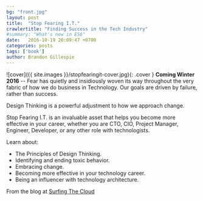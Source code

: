 ```yaml
---
bg: "front.jpg"
layout: post
title:  "Stop Fearing I.T."
crawlertitle: "Finding Success in the Tech Industry"
#summary: "What's new in ES6"
date:   2016-10-19 20:09:47 +0700
categories: posts
tags: ['book']
author: Brandon Gillespie
---
```

![cover]({{ site.images }}/stopfearingit-cover.jpg){: .cover }
**Coming Winter 2016** -- Fear has quietly and insidiously woven its way throughout the very fabric of how we do business in Technology. Our goals are driven by failure, rather than success.

Design Thinking is a powerful adjustment to how we approach change.

Stop Fearing I.T. is an invaluable asset that helps you become more effective in your career, whether you are CTO, CIO, Project Manager, Engineer, Developer, or any other role with technologists.

Learn about:

* The Principles of Design Thinking.
* Identifying and ending toxic behavior.
* Embracing change.
* Becoming more effective in your technology career.
* Being an influencer with technology architecture.



From the blog at [Surfing The Cloud](https://surfingthe.cloud/)

